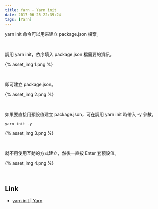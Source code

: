 ```yaml
---
title: Yarn - Yarn init
date: 2017-06-25 22:39:24
tags: [Yarn]
---
```


yarn init 命令可以用來建立 package.json 檔案。  

<!-- More -->

<br/>


調用 yarn init，依序填入 package.json 檔需要的資訊。  

{% asset_img 1.png %}

<br/>


即可建立 package.json。   

{% asset_img 2.png %}

<br/>


如果要直接用預設值建立 package.json，可在調用 yarn init 時帶入 -y 參數。  

    yarn init -y

{% asset_img 3.png %}

<br/>


就不用使用互動的方式建立，然後一直按 Enter 套預設值。  

{% asset_img 4.png %}

<br/>


Link
----
* [yarn init | Yarn](https://yarnpkg.com/en/docs/cli/init)
